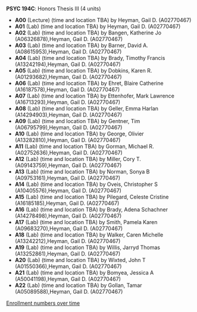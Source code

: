 **PSYC 194C**: Honors Thesis III (4 units)

- **A00** (Lecture) (time and location TBA) by Heyman, Gail D. (A02770467)
- **A01** (Lab) (time and location TBA) by Heyman, Gail D. (A02770467)
- **A02** (Lab) (time and location TBA) by Bangen, Katherine Jo (A06326878),Heyman, Gail D. (A02770467)
- **A03** (Lab) (time and location TBA) by Barner, David A. (A08615953),Heyman, Gail D. (A02770467)
- **A04** (Lab) (time and location TBA) by Brady, Timothy Francis (A13242194),Heyman, Gail D. (A02770467)
- **A05** (Lab) (time and location TBA) by Dobkins, Karen R. (A01293682),Heyman, Gail D. (A02770467)
- **A06** (Lab) (time and location TBA) by Ehret, Blaire Catherine (A16187578),Heyman, Gail D. (A02770467)
- **A07** (Lab) (time and location TBA) by Ettenhofer, Mark Lawrence (A16713293),Heyman, Gail D. (A02770467)
- **A08** (Lab) (time and location TBA) by Geller, Emma Harlan (A14294903),Heyman, Gail D. (A02770467)
- **A09** (Lab) (time and location TBA) by Gentner, Tim (A06795799),Heyman, Gail D. (A02770467)
- **A10** (Lab) (time and location TBA) by George, Olivier (A13282810),Heyman, Gail D. (A02770467)
- **A11** (Lab) (time and location TBA) by Gorman, Michael R. (A02752636),Heyman, Gail D. (A02770467)
- **A12** (Lab) (time and location TBA) by Miller, Cory T. (A09143759),Heyman, Gail D. (A02770467)
- **A13** (Lab) (time and location TBA) by Norman, Sonya B (A09753161),Heyman, Gail D. (A02770467)
- **A14** (Lab) (time and location TBA) by Oveis, Christopher S (A10405576),Heyman, Gail D. (A02770467)
- **A15** (Lab) (time and location TBA) by Pilegard, Celeste Cristine (A16185185),Heyman, Gail D. (A02770467)
- **A16** (Lab) (time and location TBA) by Brady, Adena Schachner (A14278498),Heyman, Gail D. (A02770467)
- **A17** (Lab) (time and location TBA) by Smith, Pamela Karen (A09683270),Heyman, Gail D. (A02770467)
- **A18** (Lab) (time and location TBA) by Walker, Caren Michelle (A13242212),Heyman, Gail D. (A02770467)
- **A19** (Lab) (time and location TBA) by Willis, Jarryd Thomas (A13252861),Heyman, Gail D. (A02770467)
- **A20** (Lab) (time and location TBA) by Wixted, John T (A01550366),Heyman, Gail D. (A02770467)
- **A21** (Lab) (time and location TBA) by Bomyea, Jessica A (A50041198),Heyman, Gail D. (A02770467)
- **A22** (Lab) (time and location TBA) by Gollan, Tamar (A05089588),Heyman, Gail D. (A02770467)

[Enrollment numbers over time](./PSYC194C.tsv)
